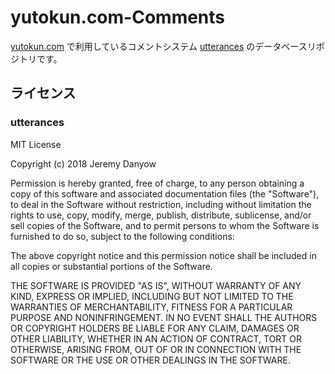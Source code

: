# yutokun.com-Comments
[yutokun.com](https://yutokun.com/) で利用しているコメントシステム [utterances](https://utteranc.es/) のデータベースリポジトリです。

## ライセンス

### utterances

MIT License

Copyright (c) 2018 Jeremy Danyow

Permission is hereby granted, free of charge, to any person obtaining a copy of this software and associated documentation files (the "Software"), to deal in the Software without restriction, including without limitation the rights to use, copy, modify, merge, publish, distribute, sublicense, and/or sell copies of the Software, and to permit persons to whom the Software is furnished to do so, subject to the following conditions:

The above copyright notice and this permission notice shall be included in all copies or substantial portions of the Software.

THE SOFTWARE IS PROVIDED "AS IS", WITHOUT WARRANTY OF ANY KIND, EXPRESS OR IMPLIED, INCLUDING BUT NOT LIMITED TO THE WARRANTIES OF MERCHANTABILITY, FITNESS FOR A PARTICULAR PURPOSE AND NONINFRINGEMENT. IN NO EVENT SHALL THE AUTHORS OR COPYRIGHT HOLDERS BE LIABLE FOR ANY CLAIM, DAMAGES OR OTHER LIABILITY, WHETHER IN AN ACTION OF CONTRACT, TORT OR OTHERWISE, ARISING FROM, OUT OF OR IN CONNECTION WITH THE SOFTWARE OR THE USE OR OTHER DEALINGS IN THE SOFTWARE.
